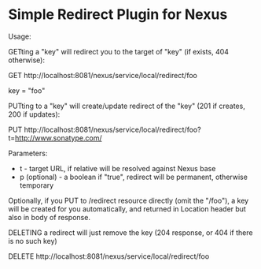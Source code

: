 Simple Redirect Plugin for Nexus
================================

Usage:

GETting a "key" will redirect you to the target of "key" (if exists, 404 otherwise):

GET http://localhost:8081/nexus/service/local/redirect/foo

key = "foo"

PUTting to a "key" will create/update redirect of the "key" (201 if creates, 200 if updates):

PUT http://localhost:8081/nexus/service/local/redirect/foo?t=http://www.sonatype.com/

Parameters:
* t - target URL, if relative will be resolved against Nexus base
* p (optional) - a boolean if "true", redirect will be permanent, otherwise temporary

Optionally, if you PUT to /redirect resource directly (omit the "/foo"), a key will be created for you automatically, and returned in Location header but also in body of response.

DELETING a redirect will just remove the key (204 response, or 404 if there is no such key)

DELETE http://localhost:8081/nexus/service/local/redirect/foo